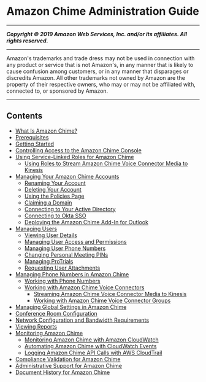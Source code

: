 # Amazon Chime Administration Guide

-----
*****Copyright &copy; 2019 Amazon Web Services, Inc. and/or its affiliates. All rights reserved.*****

-----
Amazon's trademarks and trade dress may not be used in 
     connection with any product or service that is not Amazon's, 
     in any manner that is likely to cause confusion among customers, 
     or in any manner that disparages or discredits Amazon. All other 
     trademarks not owned by Amazon are the property of their respective
     owners, who may or may not be affiliated with, connected to, or 
     sponsored by Amazon.

-----
## Contents
+ [What Is Amazon Chime?](what-is-chime.md)
+ [Prerequisites](prereqs.md)
+ [Getting Started](getting-started.md)
+ [Controlling Access to the Amazon Chime Console](control-access.md)
+ [Using Service-Linked Roles for Amazon Chime](using-service-linked-roles.md)
   + [Using Roles to Stream Amazon Chime Voice Connector Media to Kinesis](using-service-linked-roles-stream.md)
+ [Managing Your Amazon Chime Accounts](manage-chime-account.md)
   + [Renaming Your Account](rename-account.md)
   + [Deleting Your Account](enterprise-account.md)
   + [Using the Policies Page](policies.md)
   + [Claiming a Domain](claim-domain.md)
   + [Connecting to Your Active Directory](active_directory.md)
   + [Connecting to Okta SSO](okta_sso.md)
   + [Deploying the Amazon Chime Add-In for Outlook](deploy-addin.md)
+ [Managing Users](manage-users.md)
   + [Viewing User Details](user-details.md)
   + [Managing User Access and Permissions](manage-access.md)
   + [Managing User Phone Numbers](user-phone.md)
   + [Changing Personal Meeting PINs](change-PINs.md)
   + [Managing ProTrials](manage-protrials.md)
   + [Requesting User Attachments](request-attachments.md)
+ [Managing Phone Numbers in Amazon Chime](manage-phone.md)
   + [Working with Phone Numbers](phone-numbers.md)
   + [Working with Amazon Chime Voice Connectors](voice-connectors.md)
      + [Streaming Amazon Chime Voice Connector Media to Kinesis](start-kinesis-vc.md)
      + [Working with Amazon Chime Voice Connector Groups](voice-connector-groups.md)
+ [Managing Global Settings in Amazon Chime](manage-global.md)
+ [Conference Room Configuration](configure-rooms.md)
+ [Network Configuration and Bandwidth Requirements](network-config.md)
+ [Viewing Reports](view-reports.md)
+ [Monitoring Amazon Chime](monitoring-overview.md)
   + [Monitoring Amazon Chime with Amazon CloudWatch](monitoring-cloudwatch.md)
   + [Automating Amazon Chime with CloudWatch Events](automating-chime-with-cloudwatch-events.md)
   + [Logging Amazon Chime API Calls with AWS CloudTrail](cloudtrail.md)
+ [Compliance Validation for Amazon Chime](compliance.md)
+ [Administrative Support for Amazon Chime](chime-getting-admin-support.md)
+ [Document History for Amazon Chime](doc-history.md)